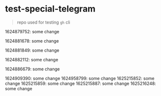 # test-special-telegram

> repo used for testing `gh` cli

1624879752: some change

1624881678: some change

1624881849: some change

1624882112: some change

1624886679: some change

1624909390: some change
1624958799: some change
1625215852: some change
1625215859: some change
1625215887: some change
1625216248: some change
